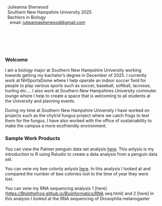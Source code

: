 &nbsp; Julieanna Sherwood <br/>
&nbsp; Southern New Hampshire University 2025 <br/>
&nbsp; Bachlors in Biology <br/>
&nbsp; &nbsp; email: julieannasherwood@gmail.com<br/>


<br/>
<br/>
<br/>
<br/>

### Welcome

I am a biology major at Southern New Hampshire University working towards getting my bachelor’s degree in December of 2025. I currently work at NHSportsDome where I help operate an indoor soccer field for people to play various sports such as soccer, baseball, softball, lacrosse, hurling etc.... I also work at Southern New Hampshires University commuter lounge where I help to create a space that is welcoming to all students at the University and planning events.

During my time at Southern New Hampshire University I have worked on projects such as the chytrid fungus project where we catch frogs to test them for the fungus. I have also worked with the office of sustainability to make the campus a more ecofriendly environment. 


### Sample Work Products

You can view the Palmer penguin data set analysis [here](https://Blobthefrog.github.io/BioStatisticsAnalysis/PalmerPenguins_Initial.html). This anlysis is my introduction to R using Rstudio to create a data analysis from a penguin data set.

You can veiw my bee colonly anlysis [here](https://Blobthefrog.github.io/BioStatisticsAnalysis/Beecolonylosses.html). In this analysis I looked at and compared the number of bee colonies lost to the time of year they were lost.

You can veiw my RNA sequencing analysis 1 [here](https://Blobthefrog.github.io/Bioinformatics/RNA seq.html) and 2 [here] In this analysis I looked at the RNA sequencing of Drosophila melanogaster 
